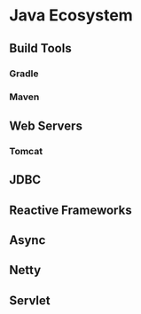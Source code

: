# Java Ecosystem

## Build Tools

### Gradle

### Maven

## Web Servers

### Tomcat

## JDBC

## Reactive Frameworks

## Async

## Netty

## Servlet
